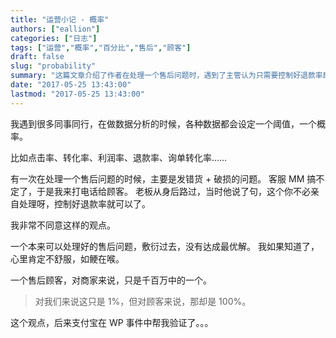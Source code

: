 ```yaml
---
title: "运营小记 - 概率"
authors: ["eallion"]
categories: ["日志"]
tags: ["运营","概率","百分比","售后","顾客"]
draft: false
slug: "probability"
summary: "这篇文章介绍了作者在处理一个售后问题时，遇到了主管认为只需要控制好退款率即可，而作者坚持要处理好问题的观点。作者认为一个售后顾客对商家来说可能只是很小的比例，但对顾客本身来说却是百分之百的重要。作者提到支付宝在WP事件中证实了他的观点。"
date: "2017-05-25 13:43:00"
lastmod: "2017-05-25 13:43:00"
---
```


我遇到很多同事同行，在做数据分析的时候，各种数据都会设定一个阈值，一个概率。

比如点击率、转化率、利润率、退款率、询单转化率……

有一次在处理一个售后问题的时候，主要是发错货 + 破损的问题。
客服 MM 搞不定了，于是我来打电话给顾客。
老板从身后路过，当时他说了句，这个你不必亲自处理呀，控制好退款率就可以了。

我非常不同意这样的观点。

一个本来可以处理好的售后问题，敷衍过去，没有达成最优解。
我如果知道了，心里肯定不舒服，如鲠在喉。

一个售后顾客，对商家来说，只是千百万中的一个。

> 对我们来说这只是 1%，但对顾客来说，那却是 100%。

这个观点，后来支付宝在 WP 事件中帮我验证了。。。

